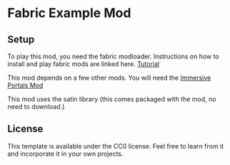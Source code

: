 # Fabric Example Mod

## Setup

To play this mod, you need the fabric modloader. Instructions on how to install and play fabric mods are linked here. [Tutorial](https://www.youtube.com/watch?v=gkotQN8DqKM)



This mod depends on a few other mods. You will need the [Immersive Portals Mod](https://www.curseforge.com/minecraft/mc-mods/immersive-portals-mod)



This mod uses the satin library (this comes packaged with the mod, no need to download.)

## License

This template is available under the CC0 license. Feel free to learn from it and incorporate it in your own projects.
